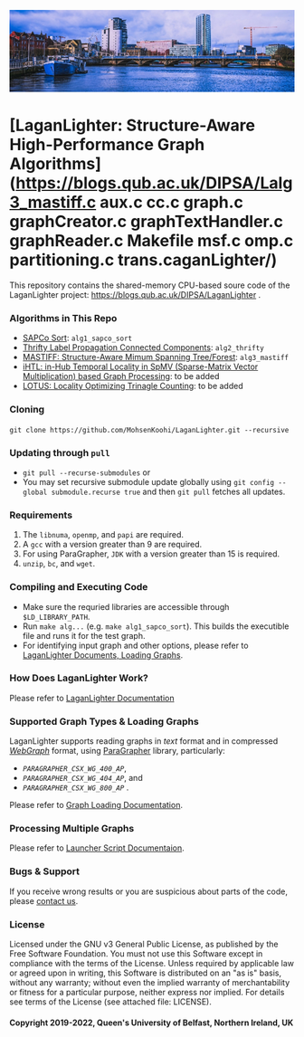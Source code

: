 ![LaganLighter](docs/images/lagan.jpg)

# [LaganLighter:  Structure-Aware High-Performance Graph Algorithms](https://blogs.qub.ac.uk/DIPSA/Lalg3_mastiff.c aux.c cc.c graph.c graphCreator.c graphTextHandler.c graphReader.c Makefile msf.c omp.c partitioning.c trans.caganLighter/)

This repository contains the shared-memory CPU-based soure code of the LaganLighter project: https://blogs.qub.ac.uk/DIPSA/LaganLighter .   

### Algorithms in This Repo
 - [SAPCo Sort](https://blogs.qub.ac.uk/DIPSA/Sapco-Sort-Optimizing-Degree-Ordering-For-Power-Law-Graphs/): `alg1_sapco_sort`
 - [Thrifty Label Propagation Connected Components](https://blogs.qub.ac.uk/DIPSA/Thrifty-Label-Propagation-Fast-Connected-Components-for-Skewed-Degree-Graphs/): `alg2_thrifty`
 - [MASTIFF: Structure-Aware Mimum Spanning Tree/Forest](https://blogs.qub.ac.uk/DIPSA/MASTIFF-Structure-Aware-Minimum-Spanning-Tree-Forest/): `alg3_mastiff`
 - [iHTL: in-Hub Temporal Locality in SpMV (Sparse-Matrix Vector Multiplication) based Graph Processing](https://blogs.qub.ac.uk/DIPSA/Exploiting-in-Hub-Temporal-Locality-in-SpMV-based-Graph-Processing/): to be added
 - [LOTUS: Locality Optimizing Trinagle Counting](https://blogs.qub.ac.uk/DIPSA/LOTUS-Locality-Optimizing-Triangle-Counting/): to be added

### Cloning 
`git clone https://github.com/MohsenKoohi/LaganLighter.git --recursive`

### Updating through `pull`
- `git pull --recurse-submodules` or
- You may set recursive submodule update globally using `git config --global submodule.recurse true` and then `git pull` fetches all updates.

### Requirements
1. The `libnuma`, `openmp`, and `papi` are required. 
2. A `gcc` with a version greater than 9 are required.
3. For using ParaGrapher, `JDK` with a version greater than 15 is required.
4. `unzip`, `bc`,  and `wget`.

### Compiling and Executing Code
 - Make sure the requried libraries are accessible through `$LD_LIBRARY_PATH`.
 - Run `make alg...` (e.g. `make alg1_sapco_sort`). This builds the executible file and runs it for the test graph. 
 - For identifying input graph and other options, please refer to [LaganLighter Documents, Loading Graphs](docs/0.2-loading.md).
 
### How Does LaganLighter Work?

Please refer to [LaganLighter Documentation](docs/readme.md)

### Supported Graph Types & Loading Graphs
LaganLighter supports reading graphs in *text* format and in compressed *[WebGraph](https://webgraph.di.unimi.it/)* format, using
[ParaGrapher](https://github.com/MohsenKoohi/ParaGrapher) library, 
particularly:
  - *`PARAGRAPHER_CSX_WG_400_AP`*, 
  - *`PARAGRAPHER_CSX_WG_404_AP`*, and
  - *`PARAGRAPHER_CSX_WG_800_AP`* .

Please refer to [Graph Loading Documentation](docs/0.2-loading.md).

### Processing Multiple Graphs 

Please refer to [Launcher Script Documentaion](docs/0.3-launcher.md).
 
### Bugs & Support

If you receive wrong results or you are suspicious about parts of the code, 
please [contact us](https://orcid.org/0000-0002-7465-8003).

### License

Licensed under the GNU v3 General Public License, as published by the Free Software Foundation. 
You must not use this Software except in compliance with the terms of the License. 
Unless required by applicable law or agreed upon in writing, this Software is distributed 
on an "as is" basis, without any warranty; without even the implied warranty of 
merchantability or fitness for a particular purpose, neither express nor implied. 
For details see terms of the License (see attached file: LICENSE). 

#### Copyright 2019-2022, Queen's University of Belfast, Northern Ireland, UK
